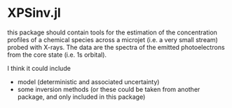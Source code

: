 # XPSinv.jl
  this package should contain tools for the estimation of the concentration profiles of a  chemical species across a microjet (i.e. a very small stream) probed with X-rays. The data are the spectra of the emitted photoelectrons from the core state (i.e. 1s orbital).

I think it could include
  - model (deterministic and associated uncertainty)
  - some inversion methods (or these could be taken from another package, and only included in this package)
